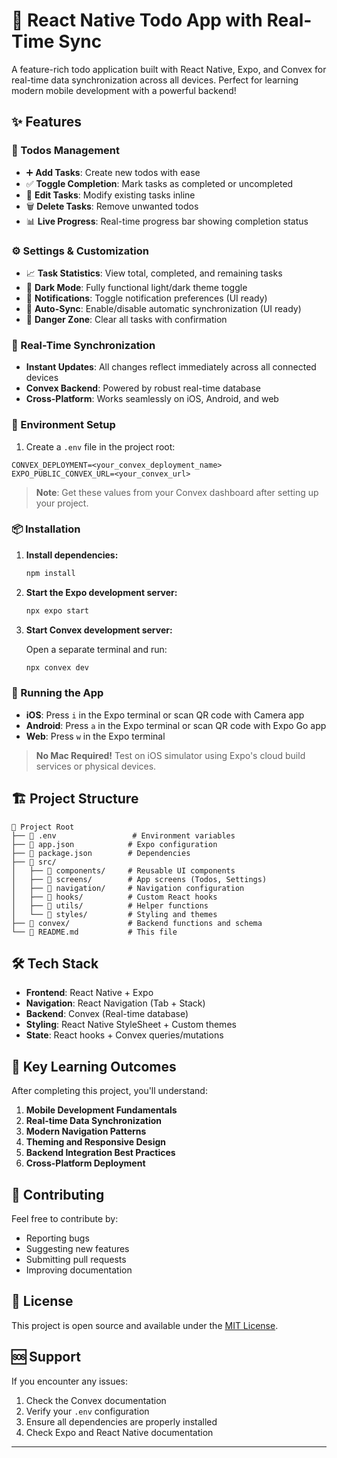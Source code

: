 # 📱 React Native Todo App with Real-Time Sync

A feature-rich todo application built with React Native, Expo, and Convex for real-time data synchronization across all devices. Perfect for learning modern mobile development with a powerful backend!

## ✨ Features

### 📝 Todos Management

- ➕ **Add Tasks**: Create new todos with ease
- ✅ **Toggle Completion**: Mark tasks as completed or uncompleted
- 📝 **Edit Tasks**: Modify existing tasks inline
- 🗑️ **Delete Tasks**: Remove unwanted todos
- 📊 **Live Progress**: Real-time progress bar showing completion status

### ⚙️ Settings & Customization

- 📈 **Task Statistics**: View total, completed, and remaining tasks
- 🌙 **Dark Mode**: Fully functional light/dark theme toggle
- 🔔 **Notifications**: Toggle notification preferences (UI ready)
- 🔄 **Auto-Sync**: Enable/disable automatic synchronization (UI ready)
- 🚨 **Danger Zone**: Clear all tasks with confirmation

### 🔄 Real-Time Synchronization

- **Instant Updates**: All changes reflect immediately across all connected devices
- **Convex Backend**: Powered by robust real-time database
- **Cross-Platform**: Works seamlessly on iOS, Android, and web

### 📁 Environment Setup

1. Create a `.env` file in the project root:

```env
CONVEX_DEPLOYMENT=<your_convex_deployment_name>
EXPO_PUBLIC_CONVEX_URL=<your_convex_url>
```

> **Note**: Get these values from your Convex dashboard after setting up your project.

### 📦 Installation

1. **Install dependencies:**

   ```bash
   npm install
   ```

2. **Start the Expo development server:**

   ```bash
   npx expo start
   ```

3. **Start Convex development server:**

   Open a separate terminal and run:

   ```bash
   npx convex dev
   ```

### 📱 Running the App

- **iOS**: Press `i` in the Expo terminal or scan QR code with Camera app
- **Android**: Press `a` in the Expo terminal or scan QR code with Expo Go app
- **Web**: Press `w` in the Expo terminal

> **No Mac Required!** Test on iOS simulator using Expo's cloud build services or physical devices.

## 🏗️ Project Structure

```
📁 Project Root
├── 📄 .env                 # Environment variables
├── 📄 app.json            # Expo configuration
├── 📄 package.json        # Dependencies
├── 📁 src/
│   ├── 📁 components/     # Reusable UI components
│   ├── 📁 screens/        # App screens (Todos, Settings)
│   ├── 📁 navigation/     # Navigation configuration
│   ├── 📁 hooks/          # Custom React hooks
│   ├── 📁 utils/          # Helper functions
│   └── 📁 styles/         # Styling and themes
├── 📁 convex/             # Backend functions and schema
└── 📄 README.md           # This file
```

## 🛠️ Tech Stack

- **Frontend**: React Native + Expo
- **Navigation**: React Navigation (Tab + Stack)
- **Backend**: Convex (Real-time database)
- **Styling**: React Native StyleSheet + Custom themes
- **State**: React hooks + Convex queries/mutations

## 🌟 Key Learning Outcomes

After completing this project, you'll understand:

1. **Mobile Development Fundamentals**
2. **Real-time Data Synchronization**
3. **Modern Navigation Patterns**
4. **Theming and Responsive Design**
5. **Backend Integration Best Practices**
6. **Cross-Platform Deployment**

## 🤝 Contributing

Feel free to contribute by:

- Reporting bugs
- Suggesting new features
- Submitting pull requests
- Improving documentation

## 📄 License

This project is open source and available under the [MIT License](LICENSE).

## 🆘 Support

If you encounter any issues:

1. Check the Convex documentation
2. Verify your `.env` configuration
3. Ensure all dependencies are properly installed
4. Check Expo and React Native documentation

---
